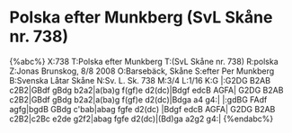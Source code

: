 # Polska efter Munkberg (SvL Skåne nr. 738)

{%abc%}
X:738
T:Polska efter Munkberg
T:(SvL Skåne nr. 738)
R:polska
Z:Jonas Brunskog, 8/8 2008
O:Barsebäck, Skåne
S:efter Per Munkberg
B:Svenska Låtar Skåne
N:Sv. L. Sk. 738
M:3/4
L:1/16
K:G
|:G2DG B2AB c2B2|GBdf gBdg b2a2|a(ba)g f(gf)e d2(dc)|Bdgf edcB AGFA|
G2DG B2AB c2B2|GBdf gBdg b2a2|a(ba)g f(gf)e d2(dc)|Bdga a4 g4:|
|:gdBG FAdf agfg|bgdB GBdg c'bab|abag fgfe d2(dc) |Bdgf edcB AGFA|
G2DG B2AB c2B2|c2Bc e2de g2f2|abag fgfe d2(dc)|(Bd)ga a2g2 g4:|
{%endabc%}

